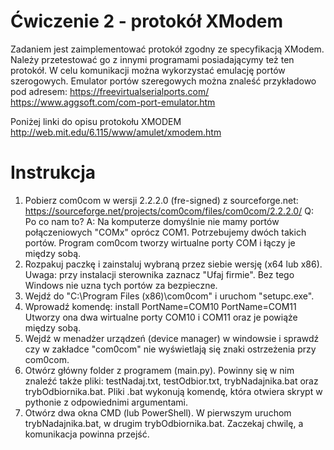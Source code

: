 # Ćwiczenie 2 - protokół XModem
Zadaniem jest zaimplementować protokół zgodny ze specyfikacją XModem. Należy przetestować go z innymi programami posiadającymy też ten protokół. W celu komunikacji można wykorzystać emulację portów szerogowych. Emulator portów szeregowych można znaleść przykładowo pod adresem:
https://freevirtualserialports.com/
https://www.aggsoft.com/com-port-emulator.htm

Poniżej linki do opisu protokołu XMODEM
http://web.mit.edu/6.115/www/amulet/xmodem.htm

# Instrukcja
1. Pobierz com0com w wersji 2.2.2.0 (fre-signed) z sourceforge.net: https://sourceforge.net/projects/com0com/files/com0com/2.2.2.0/
Q: Po co nam to? 
A: Na komputerze domyślnie nie mamy portów połączeniowych "COMx" oprócz COM1. Potrzebujemy dwóch takich portów. Program com0com tworzy wirtualne porty COM i łączy je między sobą.
2. Rozpakuj paczkę i zainstaluj wybraną przez siebie wersję (x64 lub x86).
Uwaga: przy instalacji sterownika zaznacz "Ufaj firmie". Bez tego Windows nie uzna tych portów za bezpieczne.
3. Wejdź do "C:\Program Files (x86)\com0com" i uruchom "setupc.exe". 
4. Wprowadź komendę: install PortName=COM10 PortName=COM11
Utworzy ona dwa wirtualne porty COM10 i COM11 oraz je powiąże między sobą.
5. Wejdź w menadżer urządzeń (device manager) w windowsie i sprawdź czy w zakładce "com0com" nie wyświetlają się znaki ostrzeżenia przy com0com.
6. Otwórz główny folder z programem (main.py). Powinny się w nim znaleźć także pliki: testNadaj.txt, testOdbior.txt, trybNadajnika.bat oraz trybOdbiornika.bat. Pliki .bat wykonują komendę, która otwiera skrypt w pythonie z odpowiednimi argumentami.
7. Otwórz dwa okna CMD (lub PowerShell). W pierwszym uruchom trybNadajnika.bat, w drugim trybOdbiornika.bat. Zaczekaj chwilę, a komunikacja powinna przejść.